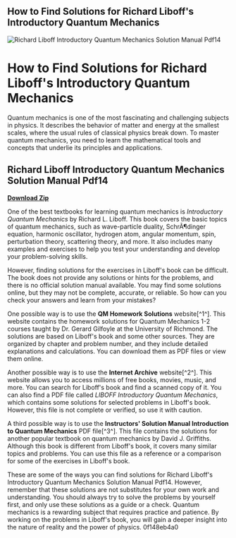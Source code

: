 ## How to Find Solutions for Richard Liboff's Introductory Quantum Mechanics

 
![Richard Liboff Introductory Quantum Mechanics Solution Manual Pdf14](https://image.jimcdn.com/app/cms/image/transf/none/path/sd8542b2842d5a9a0/image/i4ac49a5c7f13cd9b/version/1343876924/image.png)

 
# How to Find Solutions for Richard Liboff's Introductory Quantum Mechanics
  
Quantum mechanics is one of the most fascinating and challenging subjects in physics. It describes the behavior of matter and energy at the smallest scales, where the usual rules of classical physics break down. To master quantum mechanics, you need to learn the mathematical tools and concepts that underlie its principles and applications.
 
## Richard Liboff Introductory Quantum Mechanics Solution Manual Pdf14


[**Download Zip**](https://www.google.com/url?q=https%3A%2F%2Fcinurl.com%2F2tKEAa&sa=D&sntz=1&usg=AOvVaw3Z9mJ6FtaJR0n0wHnxkx7C)

  
One of the best textbooks for learning quantum mechanics is *Introductory Quantum Mechanics* by Richard L. Liboff. This book covers the basic topics of quantum mechanics, such as wave-particle duality, SchrÃ¶dinger equation, harmonic oscillator, hydrogen atom, angular momentum, spin, perturbation theory, scattering theory, and more. It also includes many examples and exercises to help you test your understanding and develop your problem-solving skills.
  
However, finding solutions for the exercises in Liboff's book can be difficult. The book does not provide any solutions or hints for the problems, and there is no official solution manual available. You may find some solutions online, but they may not be complete, accurate, or reliable. So how can you check your answers and learn from your mistakes?
  
One possible way is to use the **QM Homework Solutions** website[^1^]. This website contains the homework solutions for Quantum Mechanics 1-2 courses taught by Dr. Gerard Gilfoyle at the University of Richmond. The solutions are based on Liboff's book and some other sources. They are organized by chapter and problem number, and they include detailed explanations and calculations. You can download them as PDF files or view them online.
  
Another possible way is to use the **Internet Archive** website[^2^]. This website allows you to access millions of free books, movies, music, and more. You can search for Liboff's book and find a scanned copy of it. You can also find a PDF file called *LIBOFF Introductory Quantum Mechanics*, which contains some solutions for selected problems in Liboff's book. However, this file is not complete or verified, so use it with caution.
  
A third possible way is to use the **Instructors' Solution Manual Introduction to Quantum Mechanics** PDF file[^3^]. This file contains the solutions for another popular textbook on quantum mechanics by David J. Griffiths. Although this book is different from Liboff's book, it covers many similar topics and problems. You can use this file as a reference or a comparison for some of the exercises in Liboff's book.
  
These are some of the ways you can find solutions for Richard Liboff's Introductory Quantum Mechanics Solution Manual Pdf14. However, remember that these solutions are not substitutes for your own work and understanding. You should always try to solve the problems by yourself first, and only use these solutions as a guide or a check. Quantum mechanics is a rewarding subject that requires practice and patience. By working on the problems in Liboff's book, you will gain a deeper insight into the nature of reality and the power of physics.
 0f148eb4a0
